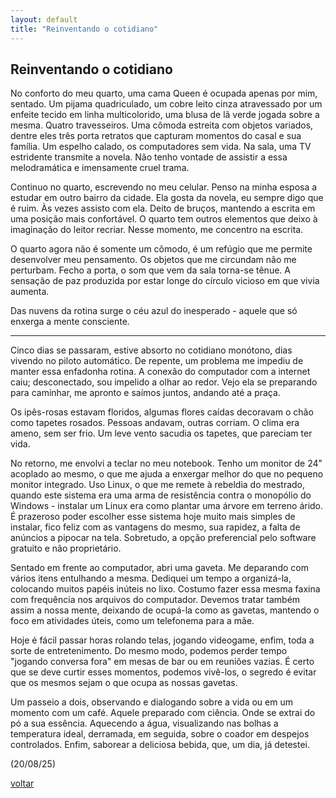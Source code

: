 ```yaml
---
layout: default
title: "Reinventando o cotidiano"
--- 
```


## Reinventando o cotidiano

No conforto do meu quarto, uma cama Queen é ocupada apenas por mim, sentado. Um pijama quadriculado, um cobre leito cinza atravessado por um enfeite tecido em linha multicolorido, uma blusa de lã verde jogada sobre a mesma. Quatro travesseiros. Uma cômoda estreita com objetos variados, dentre eles três porta retratos que capturam momentos do casal e sua família. Um espelho calado, os computadores sem vida. Na sala, uma TV estridente transmite a novela. Não tenho vontade de assistir a essa melodramática e imensamente cruel trama.

Continuo no quarto, escrevendo no meu celular. Penso na minha esposa a estudar em outro bairro da cidade. Ela gosta da novela, eu sempre digo que é ruim. Às vezes assisto com ela. Deito de bruços, mantendo a escrita em uma posição mais confortável. O quarto tem outros elementos que deixo à imaginação do leitor recriar. Nesse momento, me concentro na escrita.

O quarto agora não é somente um cômodo, é um refúgio que me permite desenvolver meu pensamento. Os objetos que me circundam não me perturbam. Fecho a porta, o som que vem da sala torna-se tênue. A sensação de paz produzida por estar longe do círculo vicioso em que vivia aumenta.

Das nuvens da rotina surge o céu azul do inesperado - aquele que só enxerga a mente consciente.

***

Cinco dias se passaram, estive absorto no cotidiano monótono, dias vivendo no piloto automático. De repente, um problema me impediu de manter essa enfadonha rotina. A conexão do computador com a internet caiu; desconectado, sou impelido a olhar ao redor. Vejo ela se preparando para caminhar, me apronto e saímos juntos, andando até a praça.

Os ipês-rosas estavam floridos, algumas flores caídas decoravam o chão como tapetes rosados. Pessoas andavam, outras corriam. O clima era ameno, sem ser frio. Um leve vento sacudia os tapetes, que pareciam ter vida.

No retorno, me envolvi a teclar no meu notebook. Tenho um monitor de 24" acoplado ao mesmo, o que me ajuda a enxergar melhor do que no pequeno monitor integrado. Uso Linux, o que me remete à rebeldia do mestrado, quando este sistema era uma arma de resistência contra o monopólio do Windows - instalar um Linux era como plantar uma árvore em terreno árido. É prazeroso poder escolher esse sistema hoje muito mais simples de instalar, fico feliz com as vantagens do mesmo, sua rapidez, a falta de anúncios a pipocar na tela. Sobretudo, a opção preferencial pelo software gratuito e não proprietário.

Sentado em frente ao computador, abri uma gaveta. Me deparando com vários itens entulhando a mesma. Dediquei um tempo a organizá-la, colocando muitos papéis inúteis no lixo.  Costumo fazer essa mesma faxina com frequência nos arquivos do computador. Devemos tratar também assim a nossa mente, deixando de ocupá-la como as gavetas, mantendo o foco em atividades úteis, como um telefonema para a mãe.

Hoje é fácil passar horas rolando telas, jogando videogame, enfim, toda a sorte de entretenimento. Do mesmo modo, podemos perder tempo "jogando conversa fora" em mesas de bar ou em reuniões vazias. É certo que se deve curtir esses momentos, podemos vivê-los, o segredo é evitar que os mesmos sejam o que ocupa as nossas gavetas.

Um passeio a dois, observando e dialogando sobre a vida ou em um momento com um café. Aquele preparado com ciência. Onde se extrai do pó a sua essência. Aquecendo a água, visualizando nas bolhas a temperatura ideal, derramada, em seguida, sobre o coador em despejos controlados. Enfim, saborear a deliciosa bebida, que, um dia, já detestei.

(20/08/25)

[voltar](./)